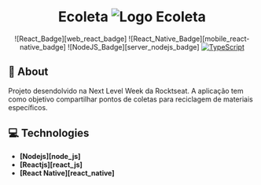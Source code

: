 <h1 align="center">
   Ecoleta
   <image src="https://res.cloudinary.com/ds3rca6jp/image/upload/v1591471403/logo_x3emxr.svg" alt="Logo Ecoleta"/>
</h1>

<div align="center">

  ![React_Badge][web_react_badge] ![React_Native_Badge][mobile_react-native_badge] ![NodeJS_Badge][server_nodejs_badge] [![TypeScript](https://badges.frapsoft.com/typescript/code/typescript.png?v=101)](https://github.com/ellerbrock/typescript-badges/)

</div>

## **:rocket: About**

Projeto desendolvido na Next Level Week da Rocktseat. A aplicação tem como objetivo compartilhar pontos de coletas para reciclagem de materiais específicos.

## **:computer: Technologies**

  - **[Nodejs][node_js]**
  - **[Reactjs][react_js]**
  - **[React Native][react_native]**
